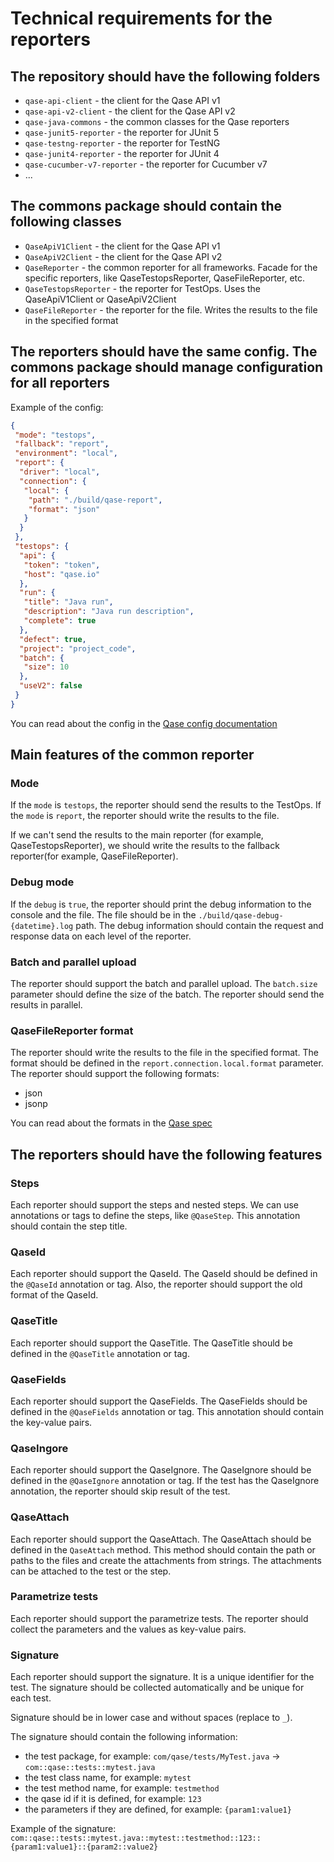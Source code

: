 # Technical requirements for the reporters

## The repository should have the following folders

- `qase-api-client` - the client for the Qase API v1
- `qase-api-v2-client` - the client for the Qase API v2
- `qase-java-commons` - the common classes for the Qase reporters
- `qase-junit5-reporter` - the reporter for JUnit 5
- `qase-testng-reporter` - the reporter for TestNG
- `qase-junit4-reporter` - the reporter for JUnit 4
- `qase-cucumber-v7-reporter` - the reporter for Cucumber v7
- ...

## The commons package should contain the following classes

- `QaseApiV1Client` - the client for the Qase API v1
- `QaseApiV2Client` - the client for the Qase API v2
- `QaseReporter` - the common reporter for all frameworks. Facade for the specific reporters, like QaseTestopsReporter, QaseFileReporter, etc.
- `QaseTestopsReporter` - the reporter for TestOps. Uses the QaseApiV1Client or QaseApiV2Client
- `QaseFileReporter` - the reporter for the file. Writes the results to the file in the specified format

## The reporters should have the same config. The commons package should manage configuration for all reporters

Example of the config:

```json
{
 "mode": "testops",
 "fallback": "report",
 "environment": "local",
 "report": {
  "driver": "local",
  "connection": {
   "local": {
    "path": "./build/qase-report",
    "format": "json"
   }
  }
 },
 "testops": {
  "api": {
   "token": "token",
   "host": "qase.io"
  },
  "run": {
   "title": "Java run",
   "description": "Java run description",
   "complete": true
  },
  "defect": true,
  "project": "project_code",
  "batch": {
   "size": 10
  },
  "useV2": false
 }
}
```

You can read about the config in the [Qase config documentation](https://github.com/qase-tms/qase-python/blob/main/qase-pytest/docs/CONFIGURATION.md)

## Main features of the common reporter

### Mode

If the `mode` is `testops`, the reporter should send the results to the TestOps.
If the `mode` is `report`, the reporter should write the results to the file.

If we can't send the results to the main reporter (for example, QaseTestopsReporter), we should write the results to the fallback reporter(for example, QaseFileReporter).

### Debug mode

If the `debug` is `true`, the reporter should print the debug information to the console and the file. The file should be in the `./build/qase-debug-{datetime}.log` path. The debug information should contain the request and response data on each level of the reporter.

### Batch and parallel upload

The reporter should support the batch and parallel upload. The `batch.size` parameter should define the size of the batch.
The reporter should send the results in parallel.

### QaseFileReporter format

The reporter should write the results to the file in the specified format. The format should be defined in the `report.connection.local.format` parameter. The reporter should support the following formats:

- json
- jsonp

You can read about the formats in the [Qase spec](https://github.com/qase-tms/specs/tree/master/report)

## The reporters should have the following features

### Steps

Each reporter should support the steps and nested steps.
We can use annotations or tags to define the steps, like `@QaseStep`. This annotation should contain the step title.

### QaseId

Each reporter should support the QaseId. The QaseId should be defined in the `@QaseId` annotation or tag. Also, the reporter should support the old format of the QaseId.

### QaseTitle

Each reporter should support the QaseTitle. The QaseTitle should be defined in the `@QaseTitle` annotation or tag.

### QaseFields

Each reporter should support the QaseFields. The QaseFields should be defined in the `@QaseFields` annotation or tag.
This annotation should contain the key-value pairs.

### QaseIngore

Each reporter should support the QaseIgnore. The QaseIgnore should be defined in the `@QaseIgnore` annotation or tag.
If the test has the QaseIgnore annotation, the reporter should skip result of the test.

### QaseAttach

Each reporter should support the QaseAttach. The QaseAttach should be defined in the `QaseAttach` method.
This method should contain the path or paths to the files and create the attachments from strings. The attachments can be attached to the test or the step.

### Parametrize tests

Each reporter should support the parametrize tests.
The reporter should collect the parameters and the values as key-value pairs.

### Signature

Each reporter should support the signature. It is a unique identifier for the test.
The signature should be collected automatically and be unique for each test. 

Signature should be in lower case and without spaces (replace to `_`).

The signature should contain the following information:
- the test package, for example: `com/qase/tests/MyTest.java` -> `com::qase::tests::mytest.java`
- the test class name, for example: `mytest`
- the test method name, for example: `testmethod`
- the qase id if it is defined, for example: `123`
- the parameters if they are defined, for example: `{param1:value1}`

Example of the signature: `com::qase::tests::mytest.java::mytest::testmethod::123::{param1:value1}::{param2::value2}`

